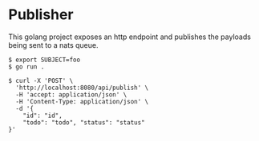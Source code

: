 # Publisher

This golang project exposes an http endpoint and publishes the payloads being sent to a nats queue.

```shell
$ export SUBJECT=foo
$ go run .

$ curl -X 'POST' \
  'http://localhost:8080/api/publish' \
  -H 'accept: application/json' \
  -H 'Content-Type: application/json' \
  -d '{
    "id": "id",
    "todo": "todo", "status": "status"
}'

```

